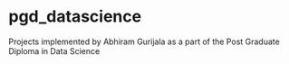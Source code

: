# pgd_datascience
Projects implemented by Abhiram Gurijala as a part of the Post Graduate Diploma in Data Science
